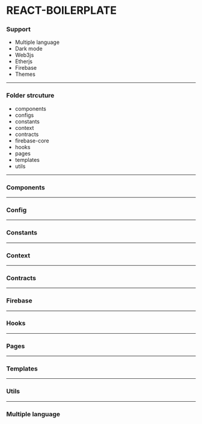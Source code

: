 <h1>REACT-BOILERPLATE</h1>

<h3>Support</h3>
<ul>
  <li>Multiple language</li>
  <li>Dark mode</li>
  <li>Web3js</li>
  <li>Etherjs</li>
  <li>Firebase</li>
  <li>Themes</li>
</ul>
<hr />
<h3>Folder strcuture</h3>
<ul>
  <li>components</li>
  <li>configs</li>
  <li>constants</li>
  <li>context</li>
  <li>contracts</li>
  <li>firebase-core</li>
  <li>hooks</li>
  <li>pages</li>
  <li>templates</li>
  <li>utils</li>
</ul>
<hr />
<h3>Components</h3>
<hr />
<h3>Config</h3>
<hr />
<h3>Constants</h3>
<hr />
<h3>Context</h3>
<hr />
<h3>Contracts</h3>
<hr />
<h3>Firebase</h3>
<hr />
<h3>Hooks</h3>
<hr />
<h3>Pages</h3>
<hr />
<h3>Templates</h3>
<hr />
<h3>Utils</h3>
<hr />
<h3>Multiple language</h3>
